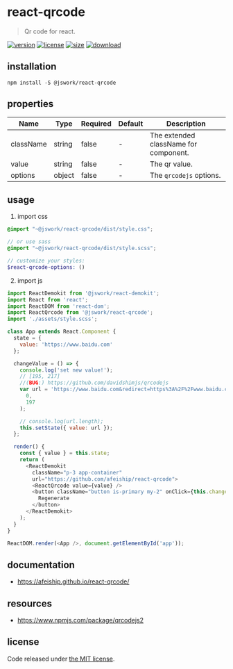 # react-qrcode
> Qr code for react.

[![version][version-image]][version-url]
[![license][license-image]][license-url]
[![size][size-image]][size-url]
[![download][download-image]][download-url]

## installation
```shell
npm install -S @jswork/react-qrcode
```

## properties
| Name      | Type   | Required | Default | Description                           |
| --------- | ------ | -------- | ------- | ------------------------------------- |
| className | string | false    | -       | The extended className for component. |
| value     | string | false    | -       | The qr value.                         |
| options   | object | false    | -       | The `qrcodejs` options.               |


## usage
1. import css
  ```scss
  @import "~@jswork/react-qrcode/dist/style.css";

  // or use sass
  @import "~@jswork/react-qrcode/dist/style.scss";

  // customize your styles:
  $react-qrcode-options: ()
  ```
2. import js
  ```js
  import ReactDemokit from '@jswork/react-demokit';
  import React from 'react';
  import ReactDOM from 'react-dom';
  import ReactQrcode from '@jswork/react-qrcode';
  import './assets/style.scss';

  class App extends React.Component {
    state = {
      value: 'https://www.baidu.com'
    };

    changeValue = () => {
      console.log('set new value!');
      // [195, 217]
      //(BUG:) https://github.com/davidshimjs/qrcodejs
      var url = 'https://www.baidu.com&redirect=https%3A%2F%2Fwww.baidu.com%2Findex.html%3Fsdflsjfdjslsdlfjlsdjflksjdfkljsdklfjskldjfklsdjfkljsdklfjskldjfklsdjflssldjflsdjflksjdfljsdlfjsdjf%2Blksdjflksdjfklsjdfkljsdlfjlfjslkdfsdlfjsdlfjsdlfjlsdfjsldfjkljldsfj'.slice(
        0,
        197
      );

      // console.log(url.length);
      this.setState({ value: url });
    };

    render() {
      const { value } = this.state;
      return (
        <ReactDemokit
          className="p-3 app-container"
          url="https://github.com/afeiship/react-qrcode">
          <ReactQrcode value={value} />
          <button className="button is-primary my-2" onClick={this.changeValue}>
            Regenerate
          </button>
        </ReactDemokit>
      );
    }
  }

  ReactDOM.render(<App />, document.getElementById('app'));

  ```

## documentation
- https://afeiship.github.io/react-qrcode/

## resources
- https://www.npmjs.com/package/qrcodejs2

## license
Code released under [the MIT license](https://github.com/afeiship/react-qrcode/blob/master/LICENSE.txt).

[version-image]: https://img.shields.io/npm/v/@jswork/react-qrcode
[version-url]: https://npmjs.org/package/@jswork/react-qrcode

[license-image]: https://img.shields.io/npm/l/@jswork/react-qrcode
[license-url]: https://github.com/afeiship/react-qrcode/blob/master/LICENSE.txt

[size-image]: https://img.shields.io/bundlephobia/minzip/@jswork/react-qrcode
[size-url]: https://github.com/afeiship/react-qrcode/blob/master/dist/react-qrcode.min.js

[download-image]: https://img.shields.io/npm/dm/@jswork/react-qrcode
[download-url]: https://www.npmjs.com/package/@jswork/react-qrcode
